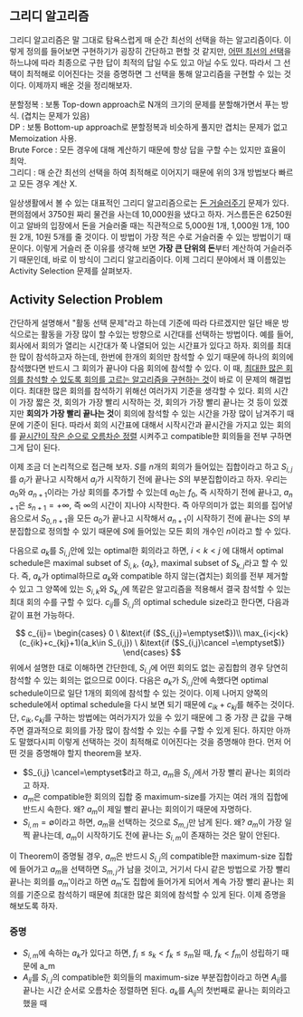 ## 그리디 알고리즘

그리디 알고리즘은 말 그대로 탐욕스럽게 매 순간 최선의 선택을 하는 알고리즘이다. 이렇게 정의를 들어보면 구현하기가 굉장히 간단하고 편할 것 같지만, <u>어떤 최선의 선택</u>을 하느냐에 따라 최종으로 구한 답이 최적의 답일 수도 있고 아닐 수도 있다. 따라서 그 선택이 최적해로 이어진다는 것을 증명하면 그 선택을 통해 알고리즘을 구현할 수 있는 것이다. 이제까지 배운 것을 정리해보자.

분할정복 : 보통 Top-down approach로 N개의 크기의 문제를 분할해가면서 푸는 방식. (겹치는 문제가 있음)  
DP : 보통 Bottom-up approach로 분할정복과 비슷하게 풀지만 겹치는 문제가 없고 Memoization 사용.  
Brute Force : 모든 경우에 대해 계산하기 때문에 항상 답을 구할 수는 있지만 효율이 최악.  
그리디 : 매 순간 최선의 선택을 하여 최적해로 이어지기 때문에 위의 3개 방법보다 빠르고 모든 경우 계산 X.

일상생활에서 볼 수 있는 대표적인 그리디 알고리즘으로는 <u>돈 거슬러주기</u> 문제가 있다. 편의점에서 3750원 짜리 물건을 사는데 10,000원을 냈다고 하자. 거스름돈은 6250원이고 알바의 입장에서 돈을 거슬러줄 때는 직관적으로 5,000원 1개, 1,000원 1개, 100원 2개, 10원 5개를 줄 것이다. 이 방법이 가장 적은 수로 거슬러줄 수 있는 방법이기 때문이다. 이렇게 거슬러 준 이유를 생각해 보면 **가장 큰 단위의 돈**부터 계산하여 거슬러주기 때문인데, 바로 이 방식이 그리디 알고리즘이다. 이제 그리디 분야에서 꽤 이름있는 Activity Selection 문제를 살펴보자.



## Activity Selection Problem

간단하게 설명해서 "활동 선택 문제"라고 하는데 기준에 따라 다르겠지만 일단 배운 방식으로는 활동을 가장 많이 할 수있는 방향으로 시간대를 선택하는 방법이다. 예를 들어, 회사에서 회의가 열리는 시간대가 쭉 나열되어 있는 시간표가 있다고 하자. 회의를 최대한 많이 참석하고자 하는데, 한번에 한개의 회의만 참석할 수 있기 때문에 하나의 회의에 참석했다면 반드시 그 회의가 끝나야 다음 회의에 참석할 수 있다. 이 때, <u>최대한 많은 회의를 참석할 수 있도록 회의를 고르는 알고리즘을 구현하는 것</u>이 바로 이 문제의 해결법이다. 최대한 많은 회의를 참석하기 위해선 여러가지 기준을 생각할 수 있다. 회의 시간이 가장 짧은 것, 회의가 가장 빨리 시작하는 것, 회의가 가장 빨리 끝나는 것 등이 있겠지만 **회의가 가장 빨리 끝나는 것**이 회의에 참석할 수 있는 시간을 가장 많이 남겨주기 때문에 기준이 된다. 따라서 회의 시간표에 대해서 시작시간과 끝시간을 가지고 있는 회의를 <u>끝시간이 작은 순으로 오름차순 정렬</u> 시켜주고 compatible한 회의들을 전부 구하면 그게 답이 된다.

이제 조금 더 논리적으로 접근해 보자. $S$를 $n$개의 회의가 들어있는 집합이라고 하고 $S_{i,j}$를 $a_i$가 끝나고 시작해서 $a_j$가 시작하기 전에 끝나는 $S$의 부분집합이라고 하자. 우리는 $a_0$와 $a_{n+1}$이라는 가상 회의를 추가할 수 있는데 $a_0$는 $f_0$, 즉 시작하기 전에 끝나고, $a_{n+1}$은 $s_{n+1}=+\infty$, 즉 $\infty$의 시간이 지나야 시작한다. 즉 아무의미가 없는 회의를 집어넣음으로서 $S_{0,n+1}$을 모든 $a_0$가 끝나고 시작해서 $a_{n+1}$이 시작하기 전에 끝나는 $S$의 부분집합으로 정의할 수 있기 때문에 $S$에 들어있는 모든 회의 개수인 $n$이라고 할 수 있다.

다음으로 $a_k$를 $S_{i,j}$안에 있는 optimal한 회의라고 하면,  $i<k<j$ 에 대해서 optimal schedule은 maximal subset of $S_{i,k}$, {$a_k$}, maximal subset of $S_{k,j}$라고 할 수 있다. 즉, $a_k$가 optimal하므로 $a_k$와 compatible 하지 않는(겹치는) 회의를 전부 제거할 수 있고 그 양쪽에 있는 $S_{i,k}$와 $S_{k,j}$에 똑같은 알고리즘을 적용해서 결국 참석할 수 있는 최대 회의 수를 구할 수 있다. $c_{ij}$를 $S_{i,j}$의 optimal schedule size라고 한다면, 다음과 같이 표현 가능하다.


$$
c_{ij}=
\begin{cases}
0 \ &\text{if ($S_{i,j}=\emptyset$})\\
max_{i<j<k}(c_{ik}+c_{kj}+1)(a_k\in S_{i,j}) \ &\text{if ($S_{i,j}\cancel =\emptyset$)}
\end{cases}
$$
 위에서 설명한 대로 이해하면 간단한데, $S_{i,j}$에 어떤 회의도 없는 공집합의 경우 당연히 참석할 수 있는 회의는 없으므로 0이다. 다음은 $a_k$가 $S_{i,j}$안에 속했다면 optimal schedule이므로 일단 1개의 회의에 참석할 수 있는 것이다. 이제 나머지 양쪽의 schedule에서 optimal schedule을 다시 보면 되기 때문에 $c_{ik}+c_{kj}$를 해주는 것이다.  단, $c_{ik}, c_{kj}$를 구하는 방법에는 여러가지가 있을 수 있기 때문에 그 중 가장 큰 값을 구해주면 결과적으로 회의를 가장 많이 참석할 수 있는 수를 구할 수 있게 된다. 하지만 아까도 말했다시피 이렇게 선택하는 것이 최적해로 이어진다는 것을 증명해야 한다. 먼저 어떤 것을 증명해야 할지 theorem을 보자.

* $S_{i,j} \cancel=\emptyset$라고 하고, $a_m$을 $S_{i,j}$에서 가장 빨리 끝나는 회의라고 하자.
* $a_m$은 compatible한 회의의 집합 중 maximum-size를 가지는 여러 개의 집합에 반드시 속한다. 왜?  $a_m$이 제일 빨리 끝나는 회의이기 때문에 자명하다.
* $S_{i,m}=\emptyset$이라고 하면, $a_m$을 선택하는 것으로 $S_{m,j}$만 남게 된다. 왜?  $a_m$이 가장 일찍 끝나는데, $a_m$이 시작하기도 전에 끝나는 $S_{i,m}$이 존재하는 것은 말이 안된다.

이 Theorem이 증명될 경우, $a_m$은 반드시 $S_{i,j}$의 compatible한 maximum-size 집합에 들어가고 $a_m$을 선택하면 $S_{m,j}$가 남을 것이고, 거기서 다시 같은 방법으로 가장 빨리 끝나는 회의를 $a_m'$이라고 하면 $a_m'$도 집합에 들어가게 되어서 계속 가장 빨리 끝나는 회의를 기준으로 참석하기 때문에 최대한 많은 회의에 참석할 수 있게 된다. 이제 증명을 해보도록 하자.

### 증명

* $S_{i,m}$에 속하는 $a_k$가 있다고 하면, $f_i\le s_k \lt f_k\le s_m$일 때, $f_k \lt f_m$이 성립하기 때문에 a_m
* $A_{ij}$를 $S_{i,j}$의 compatible한 회의들의 maximum-size 부분집합이라고 하면 $A_{ij}$를 끝나는 시간 순서로 오름차순 정렬하면 된다. $a_k$를 $A_{ij}$의 첫번째로 끝나는 회의라고 했을 때 